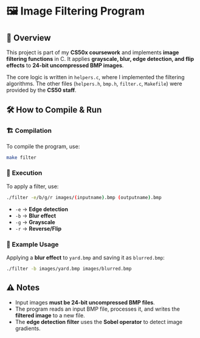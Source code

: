 # 🖼️ Image Filtering Program  

## 📌 Overview  
This project is part of my **CS50x coursework** and implements **image filtering functions** in C. It applies **grayscale, blur, edge detection, and flip effects** to **24-bit uncompressed BMP images**.

The core logic is written in `helpers.c`, where I implemented the filtering algorithms. The other files (`helpers.h`, `bmp.h`, `filter.c`, `Makefile`) were provided by the **CS50 staff**.

## 🛠️ How to Compile & Run  
### 🏗️ **Compilation**  
To compile the program, use:  
```bash
make filter
```

### 🚀 **Execution**  
To apply a filter, use:  
```bash
./filter -e/b/g/r images/(inputname).bmp (outputname).bmp
```
- `-e` → **Edge detection**  
- `-b` → **Blur effect**  
- `-g` → **Grayscale**  
- `-r` → **Reverse/Flip**  

### 🔹 Example Usage  
Applying a **blur effect** to `yard.bmp` and saving it as `blurred.bmp`:  
```bash
./filter -b images/yard.bmp images/blurred.bmp
```

## ⚠️ Notes  
- Input images **must be 24-bit uncompressed BMP files**.  
- The program reads an input BMP file, processes it, and writes the **filtered image** to a new file.  
- The **edge detection filter** uses the **Sobel operator** to detect image gradients.  
